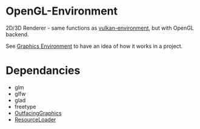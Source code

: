 # OpenGL-Environment
2D/3D Renderer - same functions as [vulkan-environment](https://github.com/NoamZeise/Vulkan-Environment), but with OpenGL backend.

See [Graphics Environment](https://github.com/NoamZeise/Graphics-Environment.git) to have an idea of how it works in a project.

# Dependancies

- glm
- glfw
- glad
- freetype
- [OutfacingGraphics](https://github.com/NoamZeise/Vulkan-Environment/tree/master/libs/OutfacingGraphics)
- [ResourceLoader](https://github.com/NoamZeise/Vulkan-Environment/tree/master/libs/ResourceLoader)
